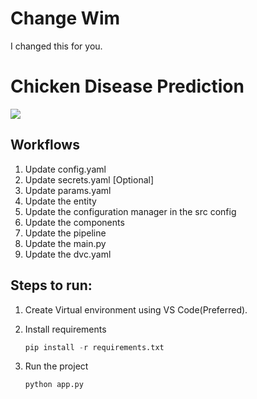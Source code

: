 # Change Wim

I changed this for you.

# Chicken Disease Prediction

<p>
<a href="https://github.com/charankulal/Chicken-disease-prediction">
 <img  src="https://github-readme-stats.vercel.app/api/pin/?username=charankulal&repo=Chicken-disease-prediction"></a>
</p>


## Workflows

1. Update config.yaml
2. Update secrets.yaml [Optional]
3. Update params.yaml
4. Update the entity
5. Update the configuration manager in the src config
6. Update the components
7. Update the pipeline
8. Update the main.py
9. Update the dvc.yaml

## Steps to run:

1. Create Virtual environment using VS Code(Preferred).
2. Install requirements
   ```python
   pip install -r requirements.txt
   ```


3. Run the project
   ```python
   python app.py
   ```
